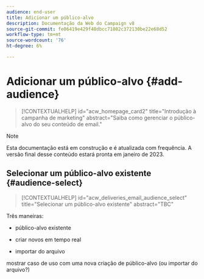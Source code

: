 ```yaml
---
audience: end-user
title: Adicionar um público-alvo
description: Documentação da Web do Campaign v8
source-git-commit: fe06419e429f48dbcc71802c372130be22e68d52
workflow-type: tm+mt
source-wordcount: '76'
ht-degree: 6%

---
```


# Adicionar um público-alvo {#add-audience}

>[!CONTEXTUALHELP]
>id="acw_homepage_card2"
>title="Introdução à campanha de marketing"
>abstract="Saiba como gerenciar o público-alvo do seu conteúdo de email."

>[!NOTE]
>
>Esta documentação está em construção e é atualizada com frequência. A versão final desse conteúdo estará pronta em janeiro de 2023.

<!--
Audience only created for the delivery, not available later-->

## Selecionar um público-alvo existente {#audience-select}

>[!CONTEXTUALHELP]
>id="acw_deliveries_email_audience_select"
>title="Selecionar um público-alvo existente"
>abstract="TBC"

Três maneiras:
* público-alvo existente

<!--
Campaign or AEP Audiences
-->
* criar novos em tempo real

<!--
query like AEP segment builder (same component with campaign data)
-->
* importar do arquivo

mostrar caso de uso com uma nova criação de público-alvo (ou importar do arquivo?)

<!--
control groups like acc: exract, random, based on attribute
-->
